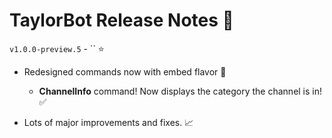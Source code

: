 # TaylorBot Release Notes 📝
`v1.0.0-preview.5` - `` ⭐

- Redesigned commands now with embed flavor 🍧
    - **ChannelInfo** command! Now displays the category the channel is in! ✅

- Lots of major improvements and fixes. 📈